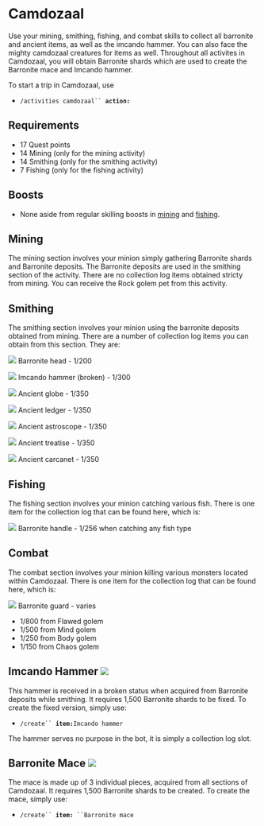 # Camdozaal

Use your mining, smithing, fishing, and combat skills to collect all barronite and ancient items, as well as the imcando hammer. You can also face the mighty camdozaal creatures for items as well. Throughout all activites in Camdozaal, you will obtain Barronite shards which are used to create the Barronite mace and Imcando hammer.

To start a trip in Camdozaal, use

* `/activities camdozaal`` `**`action:`**

## Requirements

* 17 Quest points
* 14 Mining (only for the mining activity)
* 14 Smithing (only for the smithing activity)
* 7 Fishing (only for the fishing activity)

## Boosts

* None aside from regular skilling boosts in [mining](../skills/mining/) and [fishing](../skills/fishing/).

## Mining

The mining section involves your minion simply gathering Barronite shards and Barronite deposits. The Barronite deposits are used in the smithing section of the activity. There are no collection log items obtained stricty from mining. You can receive the Rock golem pet from this activity.

## Smithing

The smithing section involves your minion using the barronite deposits obtained from mining. There are a number of collection log items you can obtain from this section. They are:

![](../.gitbook/assets/Barronite\_head.png) Barronite head - 1/200

![](../.gitbook/assets/Imcando\_hammer\_\(broken\).png) Imcando hammer (broken) - 1/300

![](../.gitbook/assets/Ancient\_globe.png)  Ancient globe - 1/350

![](../.gitbook/assets/Ancient\_ledger.png) Ancient ledger - 1/350

![](../.gitbook/assets/Ancient\_astroscope.png) Ancient astroscope - 1/350

![](../.gitbook/assets/Ancient\_treatise.png) Ancient treatise - 1/350

![](../.gitbook/assets/Ancient\_carcanet.png) Ancient carcanet - 1/350

## Fishing

The fishing section involves your minion catching various fish. There is one item for the collection log that can be found here, which is:

![](../.gitbook/assets/Barronite\_handle.png) Barronite handle - 1/256 when catching any fish type

## Combat

The combat section involves your minion killing various monsters located within Camdozaal. There is one item for the collection log that can be found here, which is:

![](../.gitbook/assets/Barronite\_guard.png) Barronite guard - varies

* 1/800 from Flawed golem
* 1/500 from Mind golem
* 1/250 from Body golem
* 1/150 from Chaos golem

## Imcando Hammer ![](../.gitbook/assets/Imcando\_hammer.png)

This hammer is received in a broken status when acquired from Barronite deposits while smithing. It requires 1,500 Barronite shards to be fixed. To create the fixed version, simply use:

* `/create`` `**`item:`**`Imcando hammer`

The hammer serves no purpose in the bot, it is simply a collection log slot.

## Barronite Mace ![](../.gitbook/assets/Barronite\_mace.png)

The mace is made up of 3 individual pieces, acquired from all sections of Camdozaal. It requires 1,500 Barronite shards to be created. To create the mace, simply use:

* `/create`` `**`item:`**` ``Barronite mace`
